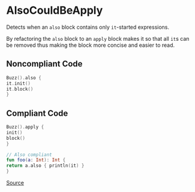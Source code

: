 # AlsoCouldBeApply

Detects when an `also` block contains only `it`-started expressions.

By refactoring the `also` block to an `apply` block makes it so that all `it`s can be removed
thus making the block more concise and easier to read.

## Noncompliant Code

```kotlin
Buzz().also {
it.init()
it.block()
}
```
## Compliant Code

```kotlin
Buzz().apply {
init()
block()
}

// Also compliant
fun foo(a: Int): Int {
return a.also { println(it) }
}
```

[Source](https://detekt.dev/docs/rules/style#alsocouldbeapply)
